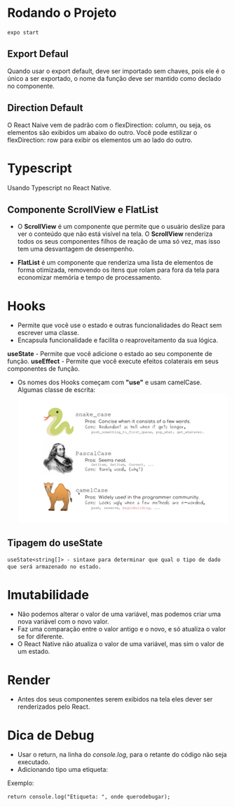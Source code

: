 # Rodando o Projeto

```
expo start
```

## Export Defaul
Quando usar o export default, deve ser importado sem chaves, pois ele é o único a ser exportado, o nome da função deve ser mantido como declado no componente.

## Direction Default
O React Naive vem de padrão com o flexDirection: column, ou seja, os elementos são exibidos um abaixo do outro. Você pode estilizar o flexDirection: row para exibir os elementos um ao lado do outro.

# Typescript

Usando Typescript no React Native.

## Componente ScrollView e FlatList

- O **ScrollView** é um componente que permite que o usuário deslize para ver o conteúdo que não está visível na tela. O **ScrollView** renderiza todos os seus componentes filhos de reação de uma só vez, mas isso tem uma desvantagem de desempenho.

- **FlatList** é um componente que renderiza uma lista de elementos de forma otimizada, removendo os itens que rolam para fora da tela para economizar memória e tempo de processamento.

# Hooks
- Permite que você use o estado e outras funcionalidades do React sem escrever uma classe.
- Encapsula funcionalidade e facilita o reaproveitamento da sua lógica.

**useState** - Permite que você adicione o estado ao seu componente de função.
**useEffect** - Permite que você execute efeitos colaterais em seus componentes de função.

- Os nomes dos Hooks começam com **"use"** e usam camelCase.
Algumas classe de escrita:
![Classe de escrita](./tipos-Escrita.png)

## Tipagem do useState

```
useState<string[]> - sintaxe para determinar que qual o tipo de dado que será armazenado no estado.
```

# Imutabilidade
- Não podemos alterar o valor de uma variável, mas podemos criar uma nova variável com o novo valor.
- Faz uma comparação entre o valor antigo e o novo, e só atualiza o valor se for diferente.
- O React Native não atualiza o valor de uma variável, mas sim o valor de um estado.


# Render
- Antes dos seus componentes serem exibidos na tela eles dever ser renderizados pelo React.

# Dica de Debug
- Usar o return, na linha do _console.log_, para o retante do código não seja executado.
- Adicionando tipo uma etiqueta:

Exemplo:
```
return console.log("Etiqueta: ", onde querodebugar);
```
